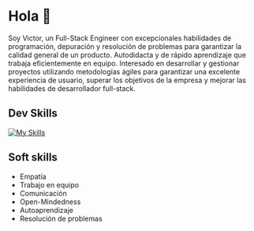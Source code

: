 # Hola 👋

Soy Victor, un Full-Stack Engineer con excepcionales habilidades de programación,
depuración y resolución de problemas para garantizar la calidad general de un
producto. Autodidacta y de rápido aprendizaje que trabaja eficientemente en
equipo. Interesado en desarrollar y gestionar proyectos utilizando metodologías
ágiles para garantizar una excelente experiencia de usuario, superar los
objetivos de la empresa y mejorar las habilidades de desarrollador full-stack.

## Dev Skills

[![My Skills][skills-icons]][skills-link]

## Soft skills

- Empatía
- Trabajo en equipo
- Comunicación
- Open-Mindedness
- Autoaprendizaje
- Resolución de problemas

<!-- markdownlint-disable-next-line MD013 -->
[skills-icons]: <https://skillicons.dev/icons?i=ruby,rails,postgresql,git,github,javascript,react,nodejs,html,css,figma,aws>
[skills-link]: <https://skillicons.dev>
